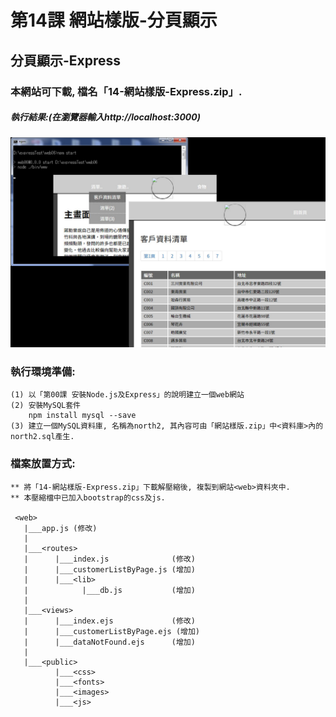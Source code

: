 # 第14課 網站樣版-分頁顯示


## 分頁顯示-Express

### 本網站可下載, 檔名「14-網站樣版-Express.zip」.


##### 執行結果:(在瀏覽器輸入http://localhost:3000)
![GitHub Logo](/images/results14.jpg)


### 執行環境準備:
```
(1) 以「第00課 安裝Node.js及Express」的說明建立一個web網站
(2) 安裝MySQL套件
    npm install mysql --save
(3) 建立一個MySQL資料庫, 名稱為north2, 其內容可由「網站樣版.zip」中<資料庫>內的north2.sql產生.
```


### 檔案放置方式:
```
** 將「14-網站樣版-Express.zip」下載解壓縮後, 複製到網站<web>資料夾中.
** 本壓縮檔中已加入bootstrap的css及js.

 <web>
   |___app.js (修改)
   |
   |___<routes>
   |      |___index.js              (修改) 
   |      |___customerListByPage.js (增加)
   |      |___<lib>
   |            |___db.js           (增加)
   |
   |___<views>
   |      |___index.ejs             (修改)   
   |      |___customerListByPage.ejs (增加)
   |      |___dataNotFound.ejs      (增加)   
   |
   |___<public>
          |___<css>
          |___<fonts>          
          |___<images>
          |___<js>
```
